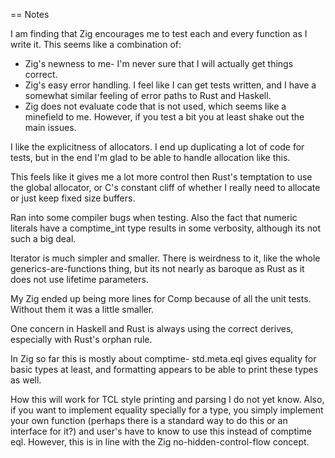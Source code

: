 

== Notes

I am finding that Zig encourages me to test each and every function as I write it.
This seems like a combination of:

  * Zig's newness to me- I'm never sure that I will actually get things correct.
  * Zig's easy error handling. I feel like I can get tests written, and I have a somewhat similar feeling of error paths to Rust and Haskell.
  * Zig does not evaluate code that is not used, which seems like a minefield to me. However, if you test a bit you at least shake out the main issues.


I like the explicitness of allocators. I end up duplicating a lot of code for tests, but in the end
I'm glad to be able to handle allocation like this.

This feels like it gives me a lot more control then Rust's temptation to use the global allocator,
or C's constant cliff of whether I really need to allocate or just keep fixed size buffers.


Ran into some compiler bugs when testing. Also the fact that numeric literals have a comptime_int type
results in some verbosity, although its not such a big deal.


Iterator is much simpler and smaller. There is weirdness to it, like the whole generics-are-functions thing,
but its not nearly as baroque as Rust as it does not use lifetime parameters.


My Zig ended up being more lines for Comp because of all the unit tests. Without them it was a little smaller.


One concern in Haskell and Rust is always using the correct derives, especially with Rust's
orphan rule.

In Zig so far this is mostly about comptime- std.meta.eql gives equality for basic types at least,
and formatting appears to be able to print these types as well.

How this will work for TCL style printing and parsing I do not yet know. Also, if you want to
implement equality specially for a type, you simply implement your own function (perhaps there
is a standard way to do this or an interface for it?) and user's have to know to use this instead
of comptime eql. However, this is in line with the Zig no-hidden-control-flow concept.
